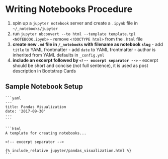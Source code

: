 # Writing Notebooks Procedure

  1. spin up a `jupyter notebook` server and create a `.ipynb` file in `~/_notebooks/jupyter`
  2. run `jupyter nbconvert --to html --template template.tpl <NOTEBOOK.ipynb>`
    - remove `<!DOCTYPE html>` from the `.html` file
  3. **create new `.md` file in `/_notebooks` with filename as notebook `slug`**
    - add `title` to YAML frontmatter
    - add `date` to YAML frontmatter
    - author is inherited from YAML defaults in `_config.yml`
  4. **include an excerpt followed by `<!-- excerpt separator -->`**
    - excerpt should be short and concise (not full sentence), it is used as post description in Bootstrap Cards

## Sample Notebook Setup

    ```yaml
    ---
    title: Pandas Visualization
    date: '2017-09-30'
    ---
    ```

    ```html
    A template for creating notebooks...

    <!-- excerpt separator -->

    {% include_relative jupyter/pandas_visualization.html %}
    ```
